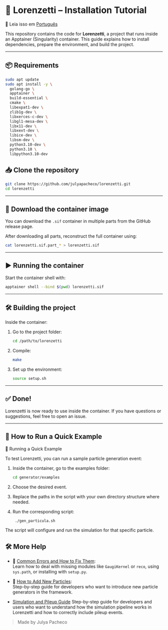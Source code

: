 # 🚀 Lorenzetti – Installation Tutorial

📖 Leia isso em [Português](README.pt-BR.md)

This repository contains the code for **Lorenzetti**, a project that runs inside an Apptainer (Singularity) container. This guide explains how to install dependencies, prepare the environment, and build the project.

---

## 📦 Requirements

```bash
sudo apt update
sudo apt install -y \
  golang-go \
  apptainer \
  build-essential \
  cmake \
  libexpat1-dev \
  zlib1g-dev \
  libxerces-c-dev \
  libgl1-mesa-dev \
  libx11-dev \
  libxext-dev \
  libice-dev \
  libsm-dev \
  python3.10-dev \
  python3.10 \
  libpython3.10-dev
```

## 📥 Clone the repository

```bash
git clone https://github.com/julyapacheco/lorenzetti.git
cd lorenzetti
```

---

## 🧊 Download the container image

You can download the `.sif` container in multiple parts from the GitHub release page.

After downloading all parts, reconstruct the full container using:

```bash
cat lorenzetti.sif.part_* > lorenzetti.sif
```

---

## ▶️ Running the container

Start the container shell with:

```bash
apptainer shell --bind $(pwd) lorenzetti.sif
```

---

## 🛠️ Building the project

Inside the container:

1. Go to the project folder:
   ```bash
   cd /path/to/lorenzetti
   ```

2. Compile:
   ```bash
   make
   ```

3. Set up the environment:
   ```bash
   source setup.sh
   ```

---

## ✅ Done!

Lorenzetti is now ready to use inside the container. If you have questions or suggestions, feel free to open an issue.

---

## 🎯 How to Run a Quick Example
🎯 Running a Quick Example

To test Lorenzetti, you can run a sample particle generation event:

1. Inside the container, go to the examples folder:

   ```bash
   cd generator/examples
   ```
2. Choose the desired event.

3. Replace the paths in the script with your own directory structure where needed.

4. Run the corresponding script:
   ```bash
    ./gen_particula.sh
   ```
   
The script will configure and run the simulation for that specific particle.

## 🛠 More Help

- 🧯 [Common Errors and How to Fix Them](TROUBLESHOOTING.md):  
  Learn how to deal with missing modules like `GaugiKernel` or `reco`, using `sys.path`, or installing with `setup.py`.

- 🧪 [How to Add New Particles](new_particles.md):  
  Step-by-step guide for developers who want to introduce new particle generators in the framework.

- [Simulation and Pileup Guide](simulation_pileup.md)
   Step-by-step guide for developers and users who want to understand how the simulation pipeline works in Lorenzetti and how to correctly include pileup events.

> Made by Julya Pacheco
